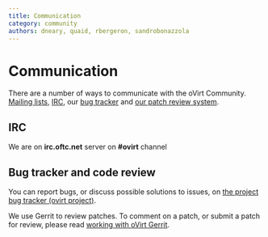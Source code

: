 ```yaml
---
title: Communication
category: community
authors: dneary, quaid, rbergeron, sandrobonazzola
---
```


# Communication

There are a number of ways to communicate with the oVirt Community. [ Mailing lists](/community/about/mailing-lists/), [ IRC](#IRC), our [bug tracker](https://bugzilla.redhat.com/enter_bug.cgi?classification=oVirt) and [our patch review system](http://gerrit.ovirt.org).

## IRC

We are on **irc.oftc.net** server on **#ovirt** channel

## Bug tracker and code review

You can report bugs, or discuss possible solutions to issues, on [the project bug tracker (ovirt project)](https://bugzilla.redhat.com/enter_bug.cgi?classification=oVirt).

We use Gerrit to review patches. To comment on a patch, or submit a patch for review, please read [working with oVirt Gerrit](/develop/dev-process/working-with-gerrit/).

